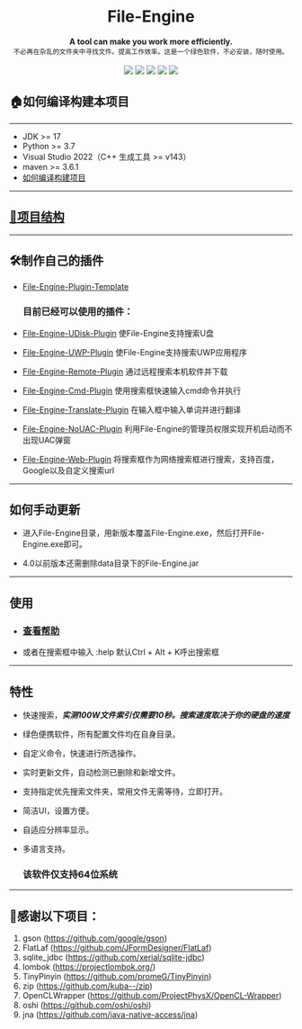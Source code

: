<h1 align="center">File-Engine</h1>

<div align="center">
  <strong>A tool can make you work more efficiently.</strong><br>
  <sub>不必再在杂乱的文件夹中寻找文件。提高工作效率。这是一个绿色软件，不必安装，随时使用。</sub>
</div>
<br>
<div align="center">
  <img src="https://img.shields.io/badge/license-MIT-yellow"/>
  <img src="https://img.shields.io/badge/language-c++-brightgreen"/>
  <img src="https://img.shields.io/badge/language-java-brightgreen" />
  <img src="https://img.shields.io/badge/language-cuda-brightgreen"/>
  <img src="https://img.shields.io/badge/documentation-yes-brightgreen"/>
</div>

## 🏠如何编译构建本项目

---

- JDK >= 17
- Python >= 3.7
- Visual Studio 2022（C++ 生成工具 >= v143）
- maven >= 3.6.1
- [如何编译构建项目](https://github.com/XUANXUQAQ/File-Engine/blob/master/README_BUILD.md)

---

## [🧱项目结构](https://github.com/XUANXUQAQ/File-Engine/blob/master/README_PROJECT.md)

---

## 🛠️制作自己的插件

- [File-Engine-Plugin-Template](https://github.com/XUANXUQAQ/File-Engine-Plugin-Template)   
  
  ### 目前已经可以使用的插件：

- [File-Engine-UDisk-Plugin](https://github.com/XUANXUQAQ/File-Engine-UDisk-Plugin) 使File-Engine支持搜索U盘

- [File-Engine-UWP-Plugin](https://github.com/XUANXUQAQ/File-Engine-UWP-Plugin) 使File-Engine支持搜索UWP应用程序

- [File-Engine-Remote-Plugin](https://github.com/XUANXUQAQ/File-Engine-Remote-Plugin) 通过远程搜索本机软件并下载

- [File-Engine-Cmd-Plugin](https://github.com/XUANXUQAQ/File-Engine-Cmd-Plugin) 使用搜索框快速输入cmd命令并执行

- [File-Engine-Translate-Plugin](https://github.com/XUANXUQAQ/File-Engine-Translate-Plugin) 在输入框中输入单词并进行翻译

- [File-Engine-NoUAC-Plugin](https://github.com/XUANXUQAQ/File-Engine-NoUAC-Plugin) 利用File-Engine的管理员权限实现开机启动而不出现UAC弹窗

- [File-Engine-Web-Plugin](https://github.com/XUANXUQAQ/File-Engine-Web-Plugin) 将搜索框作为网络搜索框进行搜索，支持百度，Google以及自定义搜索url

---

## 如何手动更新

- 进入File-Engine目录，用新版本覆盖File-Engine.exe，然后打开File-Engine.exe即可。

- 4.0以前版本还需删除data目录下的File-Engine.jar

---

## 使用

- ### [查看帮助](https://github.com/XUANXUQAQ/File-Engine/wiki/Usage)

- 或者在搜索框中输入 :help    默认Ctrl + Alt + K呼出搜索框

---

## 特性

* 快速搜索，***实测100W文件索引仅需要10秒。搜索速度取决于你的硬盘的速度***

* 绿色便携软件，所有配置文件均在自身目录。

* 自定义命令，快速进行所选操作。

* 实时更新文件，自动检测已删除和新增文件。

* 支持指定优先搜索文件夹，常用文件无需等待，立即打开。

* 简洁UI，设置方便。

* 自适应分辨率显示。    

* 多语言支持。   
  
  ### 该软件仅支持64位系统

---

## 💖感谢以下项目：

1. gson (https://github.com/google/gson)
2. FlatLaf (https://github.com/JFormDesigner/FlatLaf)   
3. sqlite_jdbc (https://github.com/xerial/sqlite-jdbc)   
4. lombok (https://projectlombok.org/)   
5. TinyPinyin (https://github.com/promeG/TinyPinyin)
6. zip (https://github.com/kuba--/zip)
7. OpenCLWrapper (https://github.com/ProjectPhysX/OpenCL-Wrapper)
8. oshi (https://github.com/oshi/oshi)
9. jna (https://github.com/java-native-access/jna)